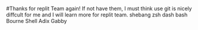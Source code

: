 


#Thanks for replit Team again!
If not have them, I must think use git is nicely diffcult for me and I will learn more for replit team.
shebang
zsh
dash
bash
Bourne Shell
Adix Gabby